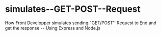 # simulates--GET-POST--Request
How Front Developper simulates sending "GET/POST'' Request to End and get the response -- Using Express and Node.js 

